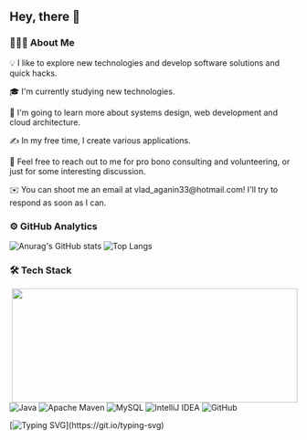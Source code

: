  <h2>Hey, there 👋</h2>


<h3>👨🏻‍💻  About Me</h3>
<p>💡  I like to explore new technologies and develop software solutions and quick hacks.</p>
<p>🎓  I'm currently studying new technologies.</p>
<p>🌱  I'm going to learn more about systems design, web development and cloud architecture.</p>
<p>✍️  In my free time, I create various applications.</p>
<p>💬  Feel free to reach out to me for pro bono consulting and volunteering, or just for some interesting discussion.</p>
<p>✉️  You can shoot me an email at vlad_aganin33@hotmail.com! I'll try to respond as soon as I can.</p>

<h3>⚙️  GitHub Analytics</h3>


![Anurag's GitHub stats](https://github-readme-stats.vercel.app/api?username=somecapo&theme=default&show_icons=true)
![Top Langs](https://github-readme-stats.vercel.app/api/top-langs/?username=somecapo&layout=compact)

<h3>🛠  Tech Stack</h3>



<img align="right" width="500" height="200" src="![image](https://github.com/somecapo/somecapo/blob/main/Assets/264141683-8aa99f6c-267d-4977-9cd3-1a4c11675863.gif)
">
![Java](https://img.shields.io/badge/java-%23ED8B00.svg?style=for-the-badge&logo=openjdk&logoColor=white)
![Apache Maven](https://img.shields.io/badge/Apache%20Maven-C71A36?style=for-the-badge&logo=Apache%20Maven&logoColor=white)
![MySQL](https://img.shields.io/badge/mysql-%2300f.svg?style=for-the-badge&logo=mysql&logoColor=white)
![IntelliJ IDEA](https://img.shields.io/badge/IntelliJIDEA-000000.svg?style=for-the-badge&logo=intellij-idea&logoColor=white)
![GitHub](https://img.shields.io/badge/github-%23121011.svg?style=for-the-badge&logo=github&logoColor=white)











[![Typing SVG](https://readme-typing-svg.demolab.com?font=&size=23&pause=1000&color=2F80ED&width=435&lines=Thank+you+for+coming!)](https://git.io/typing-svg)


